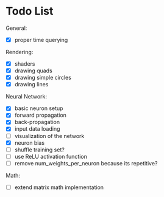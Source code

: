 # Todo List

General:
- [x] proper time querying

Rendering:
- [x] shaders
- [x] drawing quads
- [x] drawing simple circles
- [x] drawing lines

Neural Network:
- [x] basic neuron setup
- [x] forward propagation
- [x] back-propagation
- [x] input data loading
- [ ] visualization of the network
- [x] neuron bias
- [ ] shuffle training set?
- [ ] use ReLU activation function
- [ ] remove num_weights_per_neuron because its repetitive?

Math:
- [ ] extend matrix math implementation
